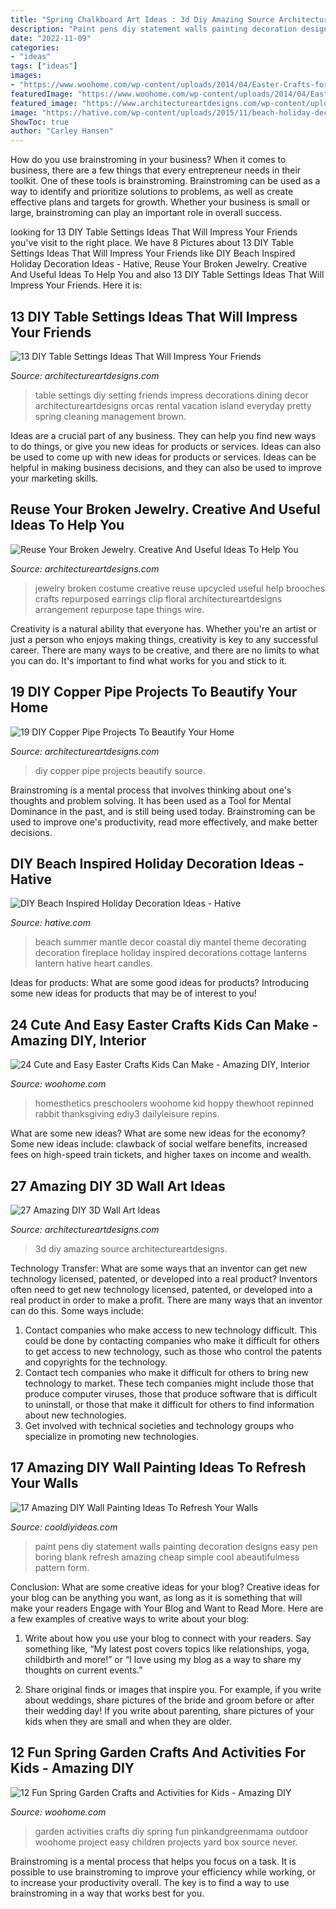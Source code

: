 ```yaml
---
title: "Spring Chalkboard Art Ideas : 3d Diy Amazing Source Architectureartdesigns"
description: "Paint pens diy statement walls painting decoration designs easy pen boring blank refresh amazing cheap simple cool abeautifulmess pattern form"
date: "2022-11-09"
categories:
- "ideas"
tags: ["ideas"]
images:
- "https://www.woohome.com/wp-content/uploads/2014/04/Easter-Crafts-for-Kids-7.jpg"
featuredImage: "https://www.woohome.com/wp-content/uploads/2014/04/Easter-Crafts-for-Kids-7.jpg"
featured_image: "https://www.architectureartdesigns.com/wp-content/uploads/2013/02/DIY-Table-Settings-Ideas-7.jpg"
image: "https://hative.com/wp-content/uploads/2015/11/beach-holiday-decorations/31-diy-beach-inspired-holiday-decoration-ideas.jpg"
ShowToc: true
author: "Carley Hansen"
---
```



How do you use brainstroming in your business?
When it comes to business, there are a few things that every entrepreneur needs in their toolkit. One of these tools is brainstroming. Brainstroming can be used as a way to identify and prioritize solutions to problems, as well as create effective plans and targets for growth. Whether your business is small or large, brainstroming can play an important role in overall success.

	

		
looking for 13 DIY Table Settings Ideas That Will Impress Your Friends you've visit to the right place. We have 8 Pictures about 13 DIY Table Settings Ideas That Will Impress Your Friends like DIY Beach Inspired Holiday Decoration Ideas - Hative, Reuse Your Broken Jewelry. Creative And Useful Ideas To Help You and also 13 DIY Table Settings Ideas That Will Impress Your Friends. Here it is:
		
    
## 13 DIY Table Settings Ideas That Will Impress Your Friends

<img loading=lazy src="https://www.architectureartdesigns.com/wp-content/uploads/2013/02/DIY-Table-Settings-Ideas-7.jpg" onerror="this.onerror=null;this.src='https://tse4.mm.bing.net/th?id=OIP.RNuxruAEH7B9Vg06P1I1LAHaE6&amp;pid=15.1';" alt="13 DIY Table Settings Ideas That Will Impress Your Friends">

_Source: architectureartdesigns.com_

>table settings diy setting friends impress decorations dining decor architectureartdesigns orcas rental vacation island everyday pretty spring cleaning management brown. 

	

Ideas are a crucial part of any business. They can help you find new ways to do things, or give you new ideas for products or services. Ideas can also be used to come up with new ideas for products or services. Ideas can be helpful in making business decisions, and they can also be used to improve your marketing skills.

    
## Reuse Your Broken Jewelry. Creative And Useful Ideas To Help You

<img loading=lazy src="https://www.architectureartdesigns.com/wp-content/uploads/2013/04/ArchitectureArtDesigns-668.jpg" onerror="this.onerror=null;this.src='https://tse3.mm.bing.net/th?id=OIP.IIuTypWdQoFhB5yiKTxJvAAAAA&amp;pid=15.1';" alt="Reuse Your Broken Jewelry. Creative And Useful Ideas To Help You">

_Source: architectureartdesigns.com_

>jewelry broken costume creative reuse upcycled useful help brooches crafts repurposed earrings clip floral architectureartdesigns arrangement repurpose tape things wire. 

	

Creativity is a natural ability that everyone has. Whether you're an artist or just a person who enjoys making things, creativity is key to any successful career. There are many ways to be creative, and there are no limits to what you can do. It's important to find what works for you and stick to it.

    
## 19 DIY Copper Pipe Projects To Beautify Your Home

<img loading=lazy src="https://www.architectureartdesigns.com/wp-content/uploads/2015/09/68-630x944.jpg" onerror="this.onerror=null;this.src='https://tse4.mm.bing.net/th?id=OIP.MfHu9YaH0cuBVG-QrlDB4gHaLG&amp;pid=15.1';" alt="19 DIY Copper Pipe Projects To Beautify Your Home">

_Source: architectureartdesigns.com_

>diy copper pipe projects beautify source. 

	

Brainstroming is a mental process that involves thinking about one's thoughts and problem solving. It has been used as a Tool for Mental Dominance in the past, and is still being used today. Brainstroming can be used to improve one's productivity, read more effectively, and make better decisions.

    
## DIY Beach Inspired Holiday Decoration Ideas - Hative

<img loading=lazy src="https://hative.com/wp-content/uploads/2015/11/beach-holiday-decorations/31-diy-beach-inspired-holiday-decoration-ideas.jpg" onerror="this.onerror=null;this.src='https://tse1.mm.bing.net/th?id=OIP.j1QrXNjkU3KIhgKAHjFO1gHaLH&amp;pid=15.1';" alt="DIY Beach Inspired Holiday Decoration Ideas - Hative">

_Source: hative.com_

>beach summer mantle decor coastal diy mantel theme decorating decoration fireplace holiday inspired decorations cottage lanterns lantern hative heart candles. 

	

Ideas for products: What are some good ideas for products?
Introducing some new ideas for products that may be of interest to you!

    
## 24 Cute And Easy Easter Crafts Kids Can Make - Amazing DIY, Interior

<img loading=lazy src="https://www.woohome.com/wp-content/uploads/2014/04/Easter-Crafts-for-Kids-7.jpg" onerror="this.onerror=null;this.src='https://tse4.mm.bing.net/th?id=OIP.kRY8IV7Ds53ND63zSPrWmgHaJ6&amp;pid=15.1';" alt="24 Cute and Easy Easter Crafts Kids Can Make - Amazing DIY, Interior">

_Source: woohome.com_

>homesthetics preschoolers woohome kid hoppy thewhoot repinned rabbit thanksgiving ediy3 dailyleisure repins. 

	

What are some new ideas?
What are some new ideas for the economy? 
Some new ideas include: clawback of social welfare benefits, increased fees on high-speed train tickets, and higher taxes on income and wealth.

    
## 27 Amazing DIY 3D Wall Art Ideas

<img loading=lazy src="https://www.architectureartdesigns.com/wp-content/uploads/2013/11/2318.jpg" onerror="this.onerror=null;this.src='https://tse1.mm.bing.net/th?id=OIP.qvIRMlSohbiSn9WrOlIAagAAAA&amp;pid=15.1';" alt="27 Amazing DIY 3D Wall Art Ideas">

_Source: architectureartdesigns.com_

>3d diy amazing source architectureartdesigns. 

	

Technology Transfer: What are some ways that an inventor can get new technology licensed, patented, or developed into a real product?
Inventors often need to get new technology licensed, patented, or developed into a real product in order to make a profit. There are many ways that an inventor can do this. Some ways include: 
1. Contact companies who make access to new technology difficult. This could be done by contacting companies who make it difficult for others to get access to new technology, such as those who control the patents and copyrights for the technology. 
2. Contact tech companies who make it difficult for others to bring new technology to market. These tech companies might include those that produce computer viruses, those that produce software that is difficult to uninstall, or those that make it difficult for others to find information about new technologies. 
3. Get involved with technical societies and technology groups who specialize in promoting new technologies.

    
## 17 Amazing DIY Wall Painting Ideas To Refresh Your Walls

<img loading=lazy src="http://cooldiyideas.com/wp-content/uploads/2015/07/Make-a-Statement-Wall-with-Paint-Pens.jpg" onerror="this.onerror=null;this.src='https://tse2.mm.bing.net/th?id=OIP.zqB0R9tQCKmFtH8L1yxhOwHaLH&amp;pid=15.1';" alt="17 Amazing DIY Wall Painting Ideas To Refresh Your Walls">

_Source: cooldiyideas.com_

>paint pens diy statement walls painting decoration designs easy pen boring blank refresh amazing cheap simple cool abeautifulmess pattern form. 

	

Conclusion: What are some creative ideas for your blog?
Creative ideas for your blog can be anything you want, as long as it is something that will make your readers Engage with Your Blog and Want to Read More. Here are a few examples of creative ways to write about your blog:
1. Write about how you use your blog to connect with your readers. Say something like, “My latest post covers topics like relationships, yoga, childbirth and more!” or “I love using my blog as a way to share my thoughts on current events.”

2. Share original finds or images that inspire you. For example, if you write about weddings, share pictures of the bride and groom before or after their wedding day! If you write about parenting, share pictures of your kids when they are small and when they are older.


    
## 12 Fun Spring Garden Crafts And Activities For Kids - Amazing DIY

<img loading=lazy src="http://www.woohome.com/wp-content/uploads/2015/01/garden-activities-for-kids-woohome-8.jpg" onerror="this.onerror=null;this.src='https://tse1.mm.bing.net/th?id=OIP.I-e8d0Wdo91S6SwrCLHJGQHaLH&amp;pid=15.1';" alt="12 Fun Spring Garden Crafts and Activities for Kids - Amazing DIY">

_Source: woohome.com_

>garden activities crafts diy spring fun pinkandgreenmama outdoor woohome project easy children projects yard box source never. 

	

Brainstroming is a mental process that helps you focus on a task. It is possible to use brainstroming to improve your efficiency while working, or to increase your productivity overall. The key is to find a way to use brainstroming in a way that works best for you.

